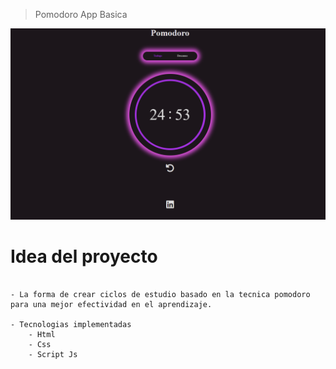 > Pomodoro App Basica

![This is the proyect Tumbail](./img/init.png)

# Idea del proyecto
```

- La forma de crear ciclos de estudio basado en la tecnica pomodoro
para una mejor efectividad en el aprendizaje.

- Tecnologias implementadas
    - Html
    - Css
    - Script Js
    
```